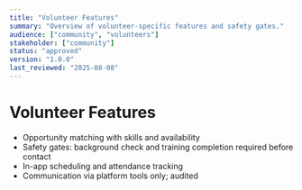 ```yaml
---
title: "Volunteer Features"
summary: "Overview of volunteer-specific features and safety gates."
audience: ["community", "volunteers"]
stakeholder: ["community"]
status: "approved"
version: "1.0.0"
last_reviewed: "2025-08-08"
---
```


# Volunteer Features

- Opportunity matching with skills and availability
- Safety gates: background check and training completion required before contact
- In-app scheduling and attendance tracking
- Communication via platform tools only; audited
